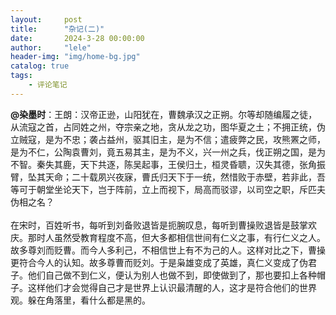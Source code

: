 ```yaml
---
layout:     post
title:      "杂记(二)"
date:       2024-3-28 00:00:00
author:     "lele"
header-img: "img/home-bg.jpg"
catalog: true
tags:
    - 评论笔记
---
```

**@染墨时**：王朗：汉帝正逊，山阳犹在，曹魏承汉之正朔。尔等却随编履之徒，从流寇之首，占同姓之州，夺宗亲之地，贪从龙之功，图华夏之土；不拥正统，伪立贼寇，是为不忠；袭占益州，驱其旧主，是为不信；遣疲弊之民，攻熊罴之师，是为不仁，公陶袁曹刘，竟五易其主，是为不义，兴一州之兵，伐正朔之国，是为不智。秦失其鹿，天下共逐，陈吴起事，王侯归土，桓灵昏聩，汉失其德，张角振臂，坠其天命；二十载夙兴夜寐，曹氏归天下于一统，然惜败于赤壁，若非此，吾等可于朝堂坐论天下，岂于阵前，立上而视下，局高而驳谬，以司空之职，斥匹夫伪相之名？<br><br>
在宋时，百姓听书，每听到刘备败退皆是扼腕叹息，每听到曹操败退皆是鼓掌欢庆。那时人虽然受教育程度不高，但大多都相信世间有仁义之事，有行仁义之人。故多尊刘而贬曹。而今人多利己，不相信世上有不为己的人。这样对比之下，曹操更符合今人的认知。故多尊曹而贬刘。于是枭雄变成了英雄，真仁义变成了伪君子。他们自己做不到仁义，便认为别人也做不到，即使做到了，那也要扣上各种帽子。这样他们才会觉得自己才是世界上认识最清醒的人，这才是符合他们的世界观。躲在角落里，看什么都是黑的。<br><br>